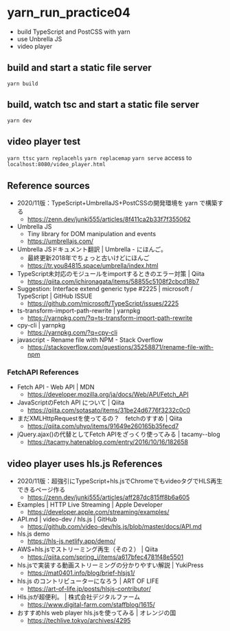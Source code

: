# yarn_run_practice04
- build TypeScript and PostCSS with yarn
- use Unbrella JS
- video player

## build and start a static file server
`yarn build`

## build, watch tsc and start a static file server
`yarn dev`

## video player test
`yarn ttsc`
`yarn replacehls`
`yarn replacemap`
`yarn serve`
access to `localhost:8080/video_player.html`

## Reference sources
- 2020/11版：TypeScript+UmbrellaJS+PostCSSの開発環境を yarn で構築する
  - https://zenn.dev/junki555/articles/8f411ca2b33f7f355062
- Umbrella JS
  - Tiny library for DOM manipulation and events
  - https://umbrellajs.com/
- Umbrella JSドキュメント翻訳 | Umbrella - にほんご。
  - 最終更新2018年でちょっと古いけどにほんご
  - https://tr.you84815.space/umbrella/index.html
- TypeScript未対応のモジュールをimportするときのエラー対策 | Qiita
  - https://qiita.com/ichironagata/items/58855c5108f2cbcd18b7
- Suggestion: Interface extend generic type #2225 | microsoft / TypeScript | GitHub ISSUE
  - https://github.com/microsoft/TypeScript/issues/2225
- ts-transform-import-path-rewrite | yarnpkg
  - https://yarnpkg.com/?q=ts-transform-import-path-rewrite
- cpy-cli | yarnpkg
  - https://yarnpkg.com/?q=cpy-cli
- javascript - Rename file with NPM - Stack Overflow
  - https://stackoverflow.com/questions/35258871/rename-file-with-npm

### FetchAPI References
- Fetch API - Web API | MDN
	- https://developer.mozilla.org/ja/docs/Web/API/Fetch_API
- JavaScriptのFetch API について | Qiita
	- https://qiita.com/sotasato/items/31be24d6776f3232c0c0
- まだXMLHttpRequestを使ってるの？　fetchのすすめ | Qiita
	- https://qiita.com/uhyo/items/91649e260165b35fecd7
- jQuery.ajax()の代替としてFetch APIをざっくり使ってみる | tacamy--blog
	- https://tacamy.hatenablog.com/entry/2016/10/16/182658

## video player uses hls.js References
- 2020/11版：超強引にTypeScript+hls.jsでChromeでもvideoタグでHLS再生できるページ作る
  - https://zenn.dev/junki555/articles/aff287dc815ff8b6a605
- Examples | HTTP Live Streaming | Apple Developer
  - https://developer.apple.com/streaming/examples/
- API.md | video-dev / hls.js | GitHub
  - https://github.com/video-dev/hls.js/blob/master/docs/API.md
- hls.js demo
  - https://hls-js.netlify.app/demo/
- AWS+hls.jsでストリーミング再生（その２） | Qiita
  - https://qiita.com/spring_i/items/a617bfec4781f48e5501
- hls.jsで実装する動画ストリーミングの分かりやすい解説 | YukiPress
  - https://mat0401.info/blog/brief-hlsjs1/
- hls.js のコントリビューターになろう | ART OF LIFE
  - https://art-of-life.jp/posts/hlsjs-contributor/
- Hls.jsが超便利。 | 株式会社デジタルファーム
  - https://www.digital-farm.com/staffblog/1615/
- おすすめhls web player hls.jsを使ってみる | オレンジの国
  - https://techlive.tokyo/archives/4295
